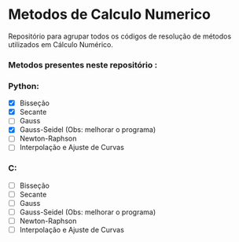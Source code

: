 # Metodos de Calculo Numerico
Repositório para agrupar todos os códigos de resolução de métodos utilizados em Cálculo Numérico.

### Metodos presentes neste repositório :

### Python:

 - [x] Bisseção 
 - [x] Secante
 - [ ] Gauss
 - [x] Gauss-Seidel (Obs: melhorar o programa)
 - [ ] Newton-Raphson
 - [ ] Interpolação e Ajuste de Curvas

### C:

 - [ ] Bisseção 
 - [ ] Secante
 - [ ] Gauss
 - [ ] Gauss-Seidel (Obs: melhorar o programa)
 - [ ] Newton-Raphson
 - [ ] Interpolação e Ajuste de Curvas
